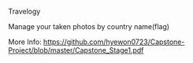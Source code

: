 Travelogy

Manage your taken photos by country name(flag)

More Info:
https://github.com/hyewon0723/Capstone-Project/blob/master/Capstone_Stage1.pdf
